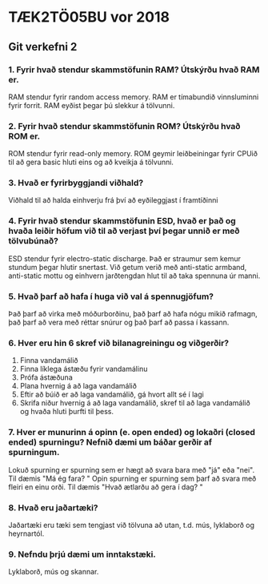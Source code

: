 # TÆK2TÖ05BU vor 2018
## Git verkefni 2
### 1. Fyrir hvað stendur skammstöfunin RAM? Útskýrðu hvað RAM er.
RAM stendur fyrir random access memory. RAM er tímabundið vinnsluminni fyrir forrit. RAM eyðist þegar þú slekkur á tölvunni.

### 2. Fyrir hvað stendur skammstöfunin ROM? Útskýrðu hvað ROM er.
ROM stendur fyrir read-only memory. ROM geymir leiðbeiningar fyrir CPUið til að gera basic hluti eins og að kveikja á tölvunni.

### 3. Hvað er fyrirbyggjandi viðhald?
Viðhald til að halda einhverju frá því að eyðileggjast í framtíðinni

### 4. Fyrir hvað stendur skammstöfunin ESD, hvað er það og hvaða leiðir höfum við til að verjast því þegar unnið er með tölvubúnað?
ESD stendur fyrir electro-static discharge. Það er straumur sem kemur stundum þegar hlutir snertast. Við getum verið með anti-static armband, anti-static mottu og einhvern jarðtengdan hlut til að taka spennuna úr manni.

### 5. Hvað þarf að hafa í huga við val á spennugjöfum? 
Það þarf að virka með móðurborðinu, það þarf að hafa nógu mikið rafmagn, það þarf að vera með réttar snúrur og það þarf að passa í kassann.

### 6. Hver eru hin 6 skref við bilanagreiningu og viðgerðir?
1. Finna vandamálið
2. Finna líklega ástæðu fyrir vandamálinu
3. Prófa ástæðuna
4. Plana hvernig á að laga vandamálið
5. Eftir að búið er að laga vandamálið, gá hvort allt sé í lagi
6. Skrifa niður hvernig á að laga vandamálið, skref til að laga vandamálið og hvaða hluti þurfti til þess.

### 7. Hver er munurinn á opinn (e. open ended) og lokaðri (closed ended) spurningu? Nefnið dæmi um báðar gerðir af spurningum.
Lokuð spurning er spurning sem er hægt að svara bara með "já" eða "nei". Til dæmis "Má ég fara? "
Opin spurning er spurning sem þarf að svara með fleiri en einu orði. Til dæmis "Hvað ætlarðu að gera í dag? "

### 8. Hvað eru jaðartæki?
Jaðartæki eru tæki sem tengjast við tölvuna að utan, t.d. mús, lyklaborð og heyrnartól.

### 9. Nefndu þrjú dæmi um inntakstæki.
Lyklaborð, mús og skannar.